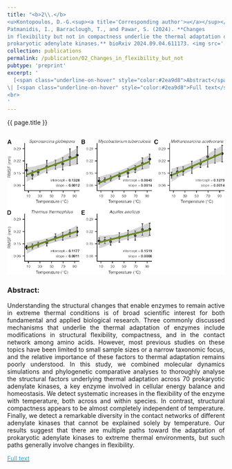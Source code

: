 ```yaml
---
title: "<b>2\\.</b> 
<u>Kontopoulos, D.-G.<sup><a title='Corresponding author'>✉</a></sup></u>, 
Patmanidis, I., Barraclough, T., and Pawar, S. (2024). **Changes 
in flexibility but not in compactness underlie the thermal adaptation of 
prokaryotic adenylate kinases.** bioRxiv 2024.09.04.611173. <img src='../images/submitted.png'>"
collection: publications
permalink: /publication/02_Changes_in_flexibility_but_not
pubtype: 'preprint'
excerpt: '
  [<span class="underline-on-hover" style="color:#2ea9d8">Abstract</span>](../publication/02_Changes_in_flexibility_but_not)
\| [<span class="underline-on-hover" style="color:#2ea9d8">Full text</span>](https://doi.org/10.1101/2024.09.04.611173)
<br>
'
---
```


{{ page.title }}<br>
<br><center><img src="../images/publications/changes_in_flexibility.png"></center>

### Abstract:

<p style='text-align: justify;'>
Understanding the structural changes that enable enzymes to remain active 
in extreme thermal conditions is of broad scientific interest for both 
fundamental and applied biological research. Three commonly discussed 
mechanisms that underlie the thermal adaptation of enzymes include 
modifications in structural flexibility, compactness, and in the contact 
network among amino acids. However, most previous studies on these topics 
have been limited to small sample sizes or a narrow taxonomic focus, and 
the relative importance of these factors to thermal adaptation remains 
poorly understood. In this study, we combined molecular dynamics 
simulations and phylogenetic comparative analyses to thoroughly analyse 
the structural factors underlying thermal adaptation across 70 prokaryotic 
adenylate kinases, a key enzyme involved in cellular energy balance and 
homeostasis. We detect systematic increases in the flexibility of the 
enzyme with temperature, both across and within species. In contrast, 
structural compactness appears to be almost completely independent of 
temperature. Finally, we detect a remarkable diversity in the contact 
networks of different adenylate kinases that cannot be explained solely 
by temperature. Our results suggest that there are multiple paths toward 
the adaptation of prokaryotic adenylate kinases to extreme thermal 
environments, but such paths generally involve changes in flexibility.
</p>

[<span class="underline-on-hover" style="color:#2ea9d8">Full text</span>](https://doi.org/10.1101/2024.09.04.611173)
